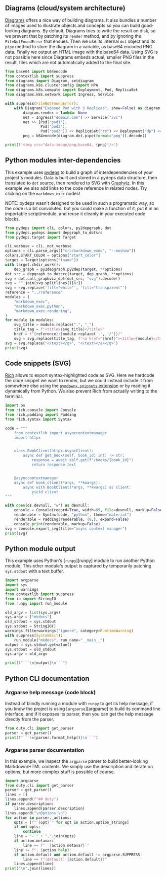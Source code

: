 ## Diagrams (cloud/system architecture)

[Diagrams](https://github.com/mingrammer/diagrams) offers a nice way of building
diagrams. It also bundles a number of images used to illustrate objects and concepts
so you can build good-looking diagrams. By default, Diagrams tries to write
the result on disk, so we prevent that by patching its `render` method,
and by ignoring the `FileNotFoundError` that ensues. Then we use its internal
`dot` object and its `pipe` method to store the diagram in a variable,
as base64 encoded PNG data. Finally we output an HTML image with the base64 data.
Using SVG is not possible here since Diagrams embeds actual, smaller PNG files
in the result, files which are not automatically added to the final site.

```python exec="true" html="true" source="tabbed-right" title="Diagrams"
from base64 import b64encode
from contextlib import suppress
from diagrams import Diagram, setdiagram
from diagrams.k8s.clusterconfig import HPA
from diagrams.k8s.compute import Deployment, Pod, ReplicaSet
from diagrams.k8s.network import Ingress, Service

with suppress(FileNotFoundError):
    with Diagram("Exposed Pod with 3 Replicas", show=False) as diagram:
        diagram.render = lambda: None
        net = Ingress("domain.com") >> Service("svc")
        net >> [Pod("pod1"),
                Pod("pod2"),
                Pod("pod3")] << ReplicaSet("rs") << Deployment("dp") << HPA("hpa")
        png = b64encode(diagram.dot.pipe(format="png")).decode()

print(f'<img src="data:image/png;base64, {png}"/>')
```

## Python modules inter-dependencies

This example uses [pydeps](https://github.com/thebjorn/pydeps) to build a graph
of interdependencies of your project's modules. Data is built and stored
in a pydeps data structure, then translated to `dot` source, then rendered to SVG
with [Graphviz](https://graphviz.org/). In this example we also add links
to the code reference in related nodes. Try clicking on the `markdown_exec` nodes!

NOTE: pydeps wasn't designed to be used in such a programatic way,
so the code is a bit convoluted, but you could make a function of it,
put it in an importable script/module, and reuse it cleanly in your executed
code blocks.

```python exec="true" html="true" source="tabbed-right" title="pydeps module dependencies graph"
from pydeps import cli, colors, py2depgraph, dot
from pydeps.pydeps import depgraph_to_dotsrc
from pydeps.target import Target

cli.verbose = cli._not_verbose
options = cli.parse_args(["src/markdown_exec", "--noshow"])
colors.START_COLOR = options["start_color"]
target = Target(options["fname"])
with target.chdir_work():
    dep_graph = py2depgraph.py2dep(target, **options)
dot_src = depgraph_to_dotsrc(target, dep_graph, **options)
svg = dot.call_graphviz_dot(dot_src, "svg").decode()
svg = "".join(svg.splitlines()[6:])
svg = svg.replace('fill="white"', 'fill="transparent"')
reference = "../reference"
modules = (
    "markdown_exec",
    "markdown_exec.python",
    "markdown_exec.rendering",
)
for module in modules:
    svg_title = module.replace(".", "_")
    title_tag = f"<title>{svg_title}</title>"
    href = f"{reference}/{module.replace('.', '/')}/"
    svg = svg.replace(title_tag, f'<a href="{href}"><title>{module}</title>')
svg = svg.replace("</text></g>", "</text></a></g>")
print(svg)
```

## Code snippets (SVG)

[Rich](https://github.com/Textualize/rich) allows to export syntax-highlighted code as SVG.
Here we hardcode the code snippet we want to render, but we could instead include it
from somewhere else using the
[`pymdownx.snippets` extension](https://facelessuser.github.io/pymdown-extensions/extensions/snippets/)
or by reading it dynamically from Python.
We also prevent Rich from actually writing to the terminal.

```python exec="true" html="true" source="tabbed-right" title="Rich SVG code snippet"
import os
from rich.console import Console
from rich.padding import Padding
from rich.syntax import Syntax

code = """
    from contextlib import asynccontextmanager
    import httpx


    class BookClient(httpx.AsyncClient):
        async def get_book(self, book_id: int) -> str:
            response = await self.get(f"/books/{book_id}")
            return response.text


    @asynccontextmanager
    async def book_client(*args, **kwargs):
        async with BookClient(*args, **kwargs) as client:
            yield client
"""

with open(os.devnull, "w") as devnull:
    console = Console(record=True, width=65, file=devnull, markup=False)
    renderable = Syntax(code, "python", theme="material")
    renderable = Padding(renderable, (0,), expand=False)
    console.print(renderable, markup=False)
svg = console.export_svg(title="async context manager")
print(svg)
```

## Python module output

This example uses Python's [`runpy`][runpy] module to run another
Python module. This other module's output is captured by temporarily
patching `sys.stdout` with a text buffer. 

```python exec="true" source="tabbed-right" title="runpy and script/module output"
import argparse
import sys
import warnings
from contextlib import suppress
from io import StringIO
from runpy import run_module

old_argv = list(sys.argv)
sys.argv = ["mkdocs"]
old_stdout = sys.stdout
sys.stdout = StringIO()
warnings.filterwarnings("ignore", category=RuntimeWarning) 
with suppress(SystemExit):
    run_module("mkdocs", run_name="__main__")
output = sys.stdout.getvalue()
sys.stdout = old_stdout
sys.argv = old_argv

print(f"```\n{output}\n```")
```

## Python CLI documentation

### Argparse help message (code block)

Instead of blindly running a module with `runpy` to get its help message,
if you know the project is using [`argparse`][argparse] to build its command line
interface, and if it exposes its parser, then you can get the help message
directly from the parser.

```python exec="true" source="tabbed-right" title="argparse parser help message"
from duty.cli import get_parser
parser = get_parser()
print(f"```\n{parser.format_help()}\n```")
```

### Argparse parser documentation

In this example, we inspect the `argparse` parser to build better-looking
Markdown/HTML contents. We simply use the description and iterate on options,
but more complex stuff is possible of course.

```python exec="true" source="tabbed-right" title="CLI help using argparse parser"
import argparse
from duty.cli import get_parser
parser = get_parser()
lines = []
lines.append(f"## duty")
if parser.description:
    lines.append(parser.description)
lines.append("\nOptions:\n")
for action in parser._actions:
    opts = [f"`{opt}`" for opt in action.option_strings]
    if not opts:
        continue
    line = "- " + ",".join(opts)
    if action.metavar:
        line += f" `{action.metavar}`"
    line += f": {action.help}"
    if action.default and action.default != argparse.SUPPRESS:
        line += f"(default: {action.default})"
    lines.append(line)
print("\n".join(lines))
```
